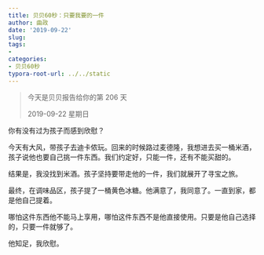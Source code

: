 ```yaml
---
title: 贝贝60秒：只要我要的一件
author: 曲政
date: '2019-09-22'
slug: 
tags:
- 
categories:
- 贝贝60秒
typora-root-url: ../../static
---
```


>   今天是贝贝报告给你的第 206 天
>
>   2019-09-22 星期日

你有没有过为孩子而感到欣慰？

今天有大风，带孩子去迪卡侬玩。回来的时候路过麦德隆，我想进去买一桶米酒，孩子说他也要自己挑一件东西。我们约定好，只能一件，还有不能买甜的。

结果是，我没找到米酒。孩子坚持要带走他的一件，我们就展开了寻宝之旅。

最终，在调味品区，孩子提了一桶黄色冰糖。他满意了，我同意了。一直到家，都是他自己提着。

哪怕这件东西他不能马上享用，哪怕这件东西不是他直接使用。只要是他自己选择的，只要一件就够了。

他知足，我欣慰。